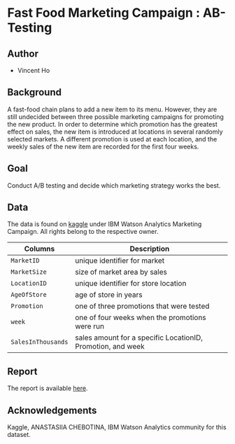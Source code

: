 # Fast Food Marketing Campaign :  AB-Testing

## Author

-   Vincent Ho

## Background

A fast-food chain plans to add a new item to its menu. However, they are
still undecided between three possible marketing campaigns for promoting
the new product. In order to determine which promotion has the greatest
effect on sales, the new item is introduced at locations in several
randomly selected markets. A different promotion is used at each
location, and the weekly sales of the new item are recorded for the
first four weeks.

## Goal
Conduct A/B testing and decide which marketing strategy works the best.

## Data

The data is found on
[kaggle](https://www.kaggle.com/datasets/chebotinaa/fast-food-marketing-campaign-ab-test)
under IBM Watson Analytics Marketing Campaign. All rights belong to the
respective owner.


| Columns            | Description                                                 |
|----------------------------|--------------------------------------------|
| `MarketID`         | unique identifier for market                                |
| `MarketSize`       | size of market area by sales                                |
| `LocationID`       | unique identifier for store location                        |
| `AgeOfStore`       | age of store in years                                       |
| `Promotion`        | one of three promotions that were tested                    |
| `week`             | one of four weeks when the promotions were run              |
| `SalesInThousands` | sales amount for a specific LocationID, Promotion, and week |

## Report

The report is available [here](/doc/fast_food_ABtest.pdf).

## Acknowledgements

Kaggle, ANASTASIIA CHEBOTINA, IBM Watson Analytics community for this dataset.


